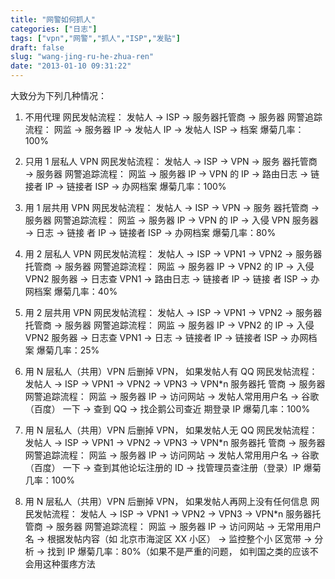 ```yaml
---
title: "网警如何抓人"
categories: ["日志"]
tags: ["vpn","网警","抓人","ISP","发贴"]
draft: false
slug: "wang-jing-ru-he-zhua-ren"
date: "2013-01-10 09:31:22"
---
```


大致分为下列几种情况： 
1. 不用代理 
网民发帖流程： 发帖人 → ISP → 服务器托管商 → 服务器 
网警追踪流程： 网监 → 服务器 IP → 发帖人 IP → 发帖人 ISP → 档案 
爆菊几率：100%

2. 只用 1 层私人 VPN 
网民发帖流程： 发帖人 → ISP → VPN → 服务 器托管商 → 服务器 
网警追踪流程： 网监 → 服务器 IP → VPN 的 IP → 路由日志 → 链接者 IP → 链接者 ISP → 办网档案 
爆菊几率：100%

3. 用 1 层共用 VPN 
网民发帖流程： 发帖人 → ISP → VPN → 服务 器托管商 → 服务器 
网警追踪流程： 网监 → 服务器 IP → VPN 的 IP → 入侵 VPN 服务器 → 日志 → 链接 者 IP → 链接者 ISP → 办网档案
爆菊几率：80%

4. 用 2 层私人 VPN 
网民发帖流程： 发帖人 → ISP → VPN1 → VPN2 → 服务器托管商 → 服务器 
网警追踪流程： 网监 → 服务器 IP → VPN2 的 IP → 入侵 VPN2 服务器 → 日志查 VPN1 → 路由日志 → 链接者 IP → 链接 者 ISP → 办网档案 
爆菊几率：40%

5. 用 2 层共用 VPN 
网民发帖流程： 发帖人 → ISP → VPN1 → VPN2 → 服务器托管商 → 服务器 
网警追踪流程： 网监 → 服务器 IP → VPN2 的 IP → 入侵 VPN2 服务器 → 日志查 VPN1 → 日志 → 链接者 IP → 链接者 ISP → 办网档案 
爆菊几率：25%

6. 用 N 层私人（共用）VPN 后删掉 VPN， 如果发帖人有 QQ 
网民发帖流程： 发帖人 → ISP → VPN1 → VPN2 → VPN3 → VPN*n 服务器托 管商 → 服务器 
网警追踪流程： 网监 → 服务器 IP → 访问网站 → 发帖人常用用户名 → 谷歌（百度） 一下 → 查到 QQ → 找企鹅公司查近 期登录 IP 
爆菊几率：100%

7. 用 N 层私人（共用）VPN 后删掉 VPN， 如果发帖人无 QQ 
网民发帖流程： 发帖人 → ISP → VPN1 → VPN2 → VPN3 → VPN*n 服务器托 管商 → 服务器 
网警追踪流程： 网监 → 服务器 IP → 访问网站 → 发帖人常用用户名 → 谷歌（百度） 一下 → 查到其他论坛注册的 ID → 找管理员查注册（登录）IP 
爆菊几率：100%

8. 用 N 层私人（共用）VPN 后删掉 VPN， 如果发帖人再网上没有任何信息 
网民发帖流程： 发帖人 → ISP → VPN1 → VPN2 → VPN3 → VPN*n 服务器托 管商 → 服务器 
网警追踪流程： 网监 → 服务器 IP → 访问网站 → 无常用用户名 → 根据发帖内容（如 北京市海淀区 XX 小区） → 监控整个小 区宽带 → 分析 → 找到 IP 
爆菊几率：80%（如果不是严重的问题， 如判国之类的应该不会用这种蛋疼方法

